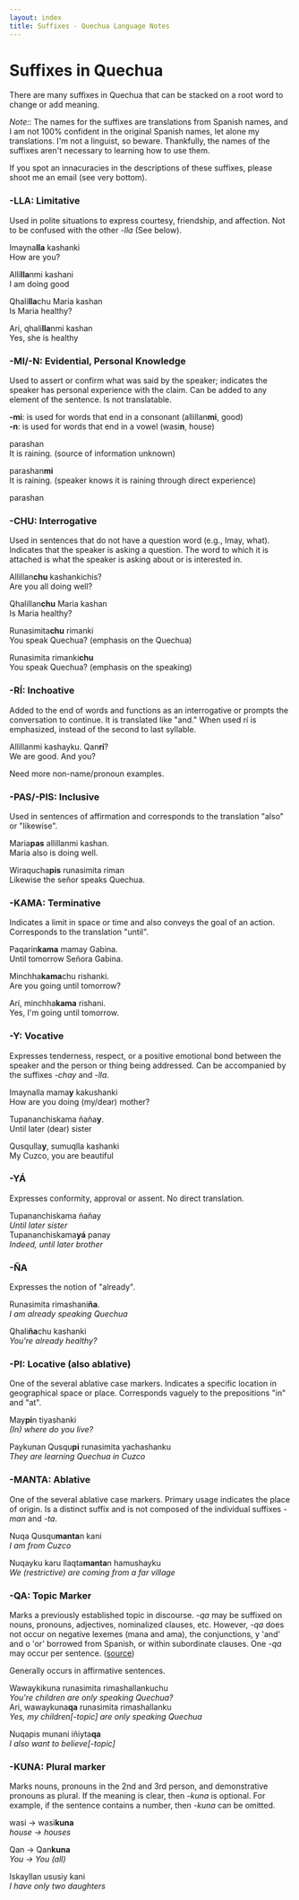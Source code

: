 ```yaml
---
layout: index
title: Suffixes - Quechua Language Notes
---
```


# Suffixes in Quechua

There are many suffixes in Quechua that can be stacked on a root word to change
or add meaning.

*Note:*: The names for the suffixes are translations from Spanish names, and
I am not 100% confident in the original Spanish names, let alone my
translations. I'm not a linguist, so beware. Thankfully, the names of the
suffixes aren't necessary to learning how to use them.

If you spot an innacuracies in the descriptions of these suffixes, please shoot
me an email (see very bottom).

### **-LLA**: Limitative
Used in polite situations to express courtesy, friendship, and affection. Not
to be confused with the other *-lla* (See below).

<div class="example">
<p>Imayna<strong>lla</strong> kashanki <br />
How are you?</p>
<p>Alli<strong>lla</strong>nmi kashani <br />
I am doing good</p>
<p>Qhali<strong>lla</strong>chu Maria kashan <br/>
Is Maria healthy?<p>
<p>Ari, qhali<strong>lla</strong>nmi kashan <br />
Yes, she is healthy</p>
</div>

### **-MI/-N**: Evidential, Personal Knowledge
Used to assert or confirm what was said by the speaker; indicates the speaker has personal experience with the claim. Can be added to any element of the sentence. Is not translatable.

**-mi**: is used for words that end in a consonant (allillan**mi**, good)  
**-n**: is used for words that end in a vowel (wasi**n**, house)

<div class="example">
<p>parashan <br />
It is raining. (source of information unknown)</p>
<p>parashan<strong>mi</strong> <br />
It is raining. (speaker knows it is raining through direct experience)
<p>parashan
</div>

### **-CHU**: Interrogative
Used in sentences that do not have a question word (e.g., Imay, what).
Indicates that the speaker is asking a question. The word to which it is
attached is what the speaker is asking about or is interested in.

<div class="example">
<p>Allillan<strong>chu</strong> kashankichis? <br />
Are you all doing well?</p>
<p>Qhalillan<strong>chu</strong> Maria kashan <br />
Is Maria healthy?</p>
<p>Runasimita<strong>chu</strong> rimanki <br />
You speak Quechua? (emphasis on the Quechua)</p>
<p> Runasimita rimanki<strong>chu</strong> <br />
You speak Quechua? (emphasis on the speaking)</p>
</div>

### -RÍ: Inchoative
Added to the end of words and functions as an interrogative or prompts the
conversation to continue. It is translated like "and." When used rí is
emphasized, instead of the second to last syllable.

<div class="example">
<p>Allillanmi kashayku. Qan<strong>rí</strong>? <br />
We are good. And you?</p>
</div>

Need more non-name/pronoun examples.

### -PAS/-PIS: Inclusive
Used in sentences of affirmation and corresponds to the translation "also" or "likewise".

<div class="example">
<p>Maria<strong>pas</strong> allillanmi kashan. <br />
Maria also is doing well.</p>
<p>Wiraqucha<strong>pis</strong> runasimita riman <br />
Likewise the señor speaks Quechua.</p>
</div>

### -KAMA: Terminative
Indicates a limit in space or time and also conveys the goal of an action.
Corresponds to the translation "until".
<div class="example">
<p>Paqarin<strong>kama</strong> mamay Gabina. <br />
Until tomorrow Señora Gabina.</p>
<p>Minchha<strong>kama</strong>chu rishanki. <br />
Are you going until tomorrow?</p>
<p>Arí, minchha<strong>kama</strong> rishani. <br />
Yes, I'm going until tomorrow.</p>
</div>

### -Y: Vocative
Expresses tenderness, respect, or a positive emotional bond between the speaker
and the person or thing being addressed. Can be accompanied by the suffixes
*-chay* and *-lla*.

<div class="example">
<p>Imaynalla mama<strong>y</strong> kakushanki <br />
How are you doing (my/dear) mother? </p>
<p>Tupananchiskama ñaña<strong>y</strong>. <br />
Until later (dear) sister </p>
<p>Qusqulla<strong>y</strong>, sumuqlla kashanki <br />
My Cuzco, you are beautiful </p>
</div>

### -YÁ
Expresses conformity, approval or assent. No direct translation.

<div class="example">
<p>Tupananchiskama ñañay <br />
<em>Until later sister </em> <br />
Tupananchiskama<strong>yá</strong> panay<br />
<em>Indeed, until later brother</em></p>
</div>

### -ÑA
Expresses the notion of "already".

<div class="example">
<p> Runasimita rimashani<strong>ña</strong>. <br />
<em>I am already speaking Quechua</em> </p>
<p>Qhali<strong>ña</strong>chu kashanki <br/>
<em>You're already healthy?</em></p>
</div>

### -PI: Locative (also ablative)
One of the several ablative case markers. 
Indicates a specific location in geographical space or place. Corresponds
vaguely to the prepositions "in" and "at".

<div class="example">
<p>May<strong>pi</strong>n tiyashanki <br />
<em>(In) where do you live? </em> </p>
<p>Paykunan Qusqu<strong>pi</strong> runasimita yachashanku <br />
<em>They are learning Quechua in Cuzco</em> </p>
</div>

### -MANTA: Ablative
One of the several ablative case markers. Primary usage indicates the place of
origin. Is a distinct suffix and is not composed of the individual suffixes
*-man* and *-ta*.

<div class="example">
<p>Nuqa Qusqu<strong>manta</strong>n kani <br />
<em>I am from Cuzco</em> </p>
<p>Nuqayku karu llaqta<strong>manta</strong>n hamushayku <br />
<em>We (restrictive) are coming from a far village </em></p>
</div>

### -QA: Topic Marker
Marks a previously established topic in discourse. *-qa* may be suffixed on
nouns, pronouns, adjectives, nominalized clauses, etc.
However, *-qa* does not occur on negative lexemes (mana and ama), the
conjunctions, y 'and' and o 'or' borrowed from Spanish, or within subordinate
clauses.  One *-qa* may occur per sentence. ([source][stan])

Generally occurs in affirmative sentences.

<div class="example">
<p>Wawaykikuna runasimita rimashallankuchu <br />
<em>You're children are only speaking Quechua?</em> <br />
Ari, wawaykuna<strong>qa</strong> runasimita rimashallanku <br />
<em>Yes, my children[-topic] are only speaking Quechua</em> </p>
<p>Nuqapis munani iñiyta<strong>qa</strong> <br />
<em>I also want to believe[-topic]</em></p>
</div>

### -KUNA: Plural marker
Marks nouns, pronouns in the 2nd and 3rd person, and demonstrative pronouns as
plural. If the meaning is clear, then *-kuna* is optional. For example, if the
sentence contains a number, then *-kuna* can be omitted.

<div class="example">
<p>wasi &rarr; wasi<strong>kuna</strong> <br />
<em>house &rarr; houses </em></p>
<p>Qan &rarr; Qan<strong>kuna</strong> <br />
<em>You &rarr; You (all) </em> </p>
<p>Iskayllan ususiy kani<br />
<em>I have only two daughters</em></p>
</div>

[stan]: http://www.stanford.edu/dept/linguistics/languages/quechua/Default.htm
